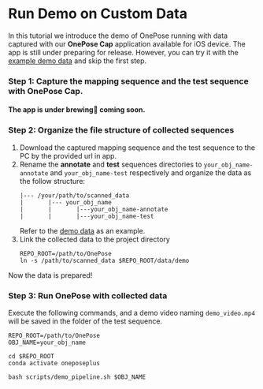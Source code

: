 # Run Demo on Custom Data
In this tutorial we introduce the demo of OnePose running with data captured
with our **OnePose Cap** application available for iOS device. 
The app is still under preparing for release.
However, you can try it with the [example demo data](https://zjueducn-my.sharepoint.com/:f:/g/personal/12121064_zju_edu_cn/EqgGWk0nHxxAmdv5HLRWTQsBMTLw32Zwr04a2j7NQbI_HQ?e=C0bbpw) and skip the first step.  

### Step 1: Capture the mapping sequence and the test sequence with OnePose Cap. 
#### The app is under brewing🍺 coming soon.

### Step 2: Organize the file structure of collected sequences
1. Download the captured mapping sequence and the test sequence to the PC by the provided url in app.
2. Rename the **annotate** and **test** sequences directories to ``your_obj_name-annotate`` and `your_obj_name-test` respectively and organize the data as the follow structure:
    ```
    |--- /your/path/to/scanned_data
    |       |--- your_obj_name
    |       |       |---your_obj_name-annotate
    |       |       |---your_obj_name-test
    ```
   Refer to the [demo data](https://zjueducn-my.sharepoint.com/:f:/g/personal/12121064_zju_edu_cn/EqgGWk0nHxxAmdv5HLRWTQsBMTLw32Zwr04a2j7NQbI_HQ?e=C0bbpw) as an example.
3. Link the collected data to the project directory
    ```shell
    REPO_ROOT=/path/to/OnePose
    ln -s /path/to/scanned_data $REPO_ROOT/data/demo
    ```
   
Now the data is prepared!

### Step 3: Run OnePose with collected data
Execute the following commands, and a demo video naming `demo_video.mp4` will be saved in the folder of the test sequence.
```shell
REPO_ROOT=/path/to/OnePose
OBJ_NAME=your_obj_name

cd $REPO_ROOT
conda activate oneposeplus

bash scripts/demo_pipeline.sh $OBJ_NAME

```
